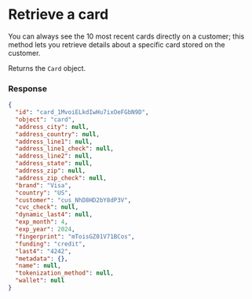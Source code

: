 # Retrieve a card

You can always see the 10 most recent cards directly on a customer; this method lets you retrieve details about a specific card stored on the customer.

Returns the `Card` object.


### Response

```json
{
  "id": "card_1MvoiELkdIwHu7ixOeFGbN9D",
  "object": "card",
  "address_city": null,
  "address_country": null,
  "address_line1": null,
  "address_line1_check": null,
  "address_line2": null,
  "address_state": null,
  "address_zip": null,
  "address_zip_check": null,
  "brand": "Visa",
  "country": "US",
  "customer": "cus_NhD8HD2bY8dP3V",
  "cvc_check": null,
  "dynamic_last4": null,
  "exp_month": 4,
  "exp_year": 2024,
  "fingerprint": "mToisGZ01V71BCos",
  "funding": "credit",
  "last4": "4242",
  "metadata": {},
  "name": null,
  "tokenization_method": null,
  "wallet": null
}
```
